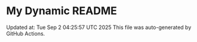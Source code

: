 # My Dynamic README
Updated at: Tue Sep  2 04:25:57 UTC 2025
This file was auto-generated by GitHub Actions.
